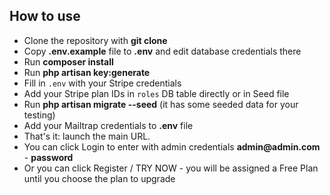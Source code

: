 
## How to use

- Clone the repository with __git clone__
- Copy __.env.example__ file to __.env__ and edit database credentials there
- Run __composer install__
- Run __php artisan key:generate__
- Fill in `.env` with your Stripe credentials
- Add your Stripe plan IDs in `roles` DB table directly or in Seed file
- Run __php artisan migrate --seed__ (it has some seeded data for your testing)
- Add your Mailtrap credentials to __.env__ file
- That's it: launch the main URL. 
- You can click Login to enter with admin credentials __admin@admin.com__ - __password__
- Or you can click Register / TRY NOW - you will be assigned a Free Plan until you choose the plan to upgrade

